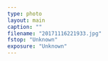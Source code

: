 ```yaml
---
type: photo
layout: main
caption: ""
filename: "20171116221933.jpg"
fstop: "Unknown"
exposure: "Unknown"
---
```

